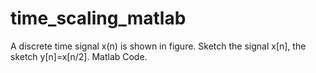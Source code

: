 # time_scaling_matlab
A discrete time signal x(n) is shown in figure. Sketch the signal x[n], the sketch y[n]=x[n/2]. Matlab Code.

